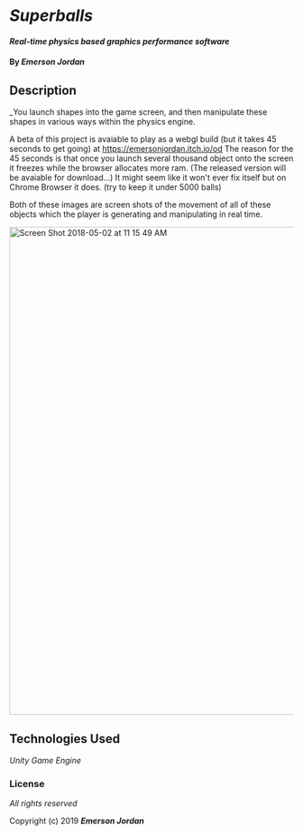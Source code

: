 # _Superballs_

#### _Real-time physics based graphics performance software_

#### By _**Emerson Jordan**_

## Description

_You launch shapes into the game screen, and then manipulate these shapes in various ways within the physics engine.

A beta of this project is avaiable to play as a webgl build (but it takes 45 seconds to get going) at https://emersonjordan.itch.io/od
The reason for the 45 seconds is that once you launch several thousand object onto the screen it freezes while the browser
allocates more ram. (The released version will be avaiable for download...) It might seem like it won't ever fix itself but on Chrome Browser it does. (try to keep it under 5000 balls)

Both of these images are screen shots of the movement of all of these objects which the player is generating and manipulating in real time.

<img width="864" alt="Screen Shot 2018-05-02 at 11 15 49 AM" src="https://user-images.githubusercontent.com/20055988/64730850-d4af0900-d494-11e9-9b90-13d00aabae00.png">


## Technologies Used

_Unity Game Engine_

### License

*All rights reserved*

Copyright (c) 2019 **_Emerson Jordan_**
